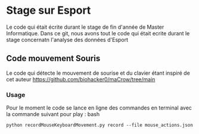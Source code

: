 # Stage sur Esport
Le code qui était écrite durant le stage de fin d'année de Master Informatique. Dans ce git, nous avons tout le code qui était ecrite durant le stage concernatn l'analyse des données d'Esport

## Code mouvement Souris 
Le code qui détecte le mouvement de sourise et du clavier étant inspiré de cet auteur https://github.com/biohacker0/maCrow/tree/main

### Usage
Pour le moment le code se lance en ligne des commandes en terminal avec la commande suivant pour play :
bash
```
python recordMouseKeyboardMovement.py record --file mouse_actions.json
```
